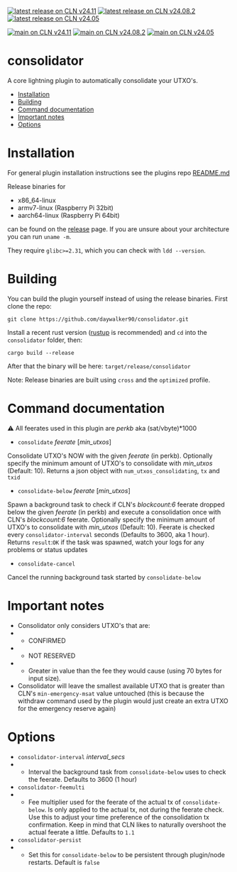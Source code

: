 [![latest release on CLN v24.11](https://github.com/daywalker90/consolidator/actions/workflows/latest_v24.11.yml/badge.svg?branch=main)](https://github.com/daywalker90/consolidator/actions/workflows/latest_v24.11.yml) [![latest release on CLN v24.08.2](https://github.com/daywalker90/consolidator/actions/workflows/latest_v24.08.yml/badge.svg?branch=main)](https://github.com/daywalker90/consolidator/actions/workflows/latest_v24.08.yml) [![latest release on CLN v24.05](https://github.com/daywalker90/consolidator/actions/workflows/latest_v24.05.yml/badge.svg?branch=main)](https://github.com/daywalker90/consolidator/actions/workflows/latest_v24.05.yml)

[![main on CLN v24.11](https://github.com/daywalker90/consolidator/actions/workflows/main_v24.11.yml/badge.svg?branch=main)](https://github.com/daywalker90/consolidator/actions/workflows/main_v24.11.yml) [![main on CLN v24.08.2](https://github.com/daywalker90/consolidator/actions/workflows/main_v24.08.yml/badge.svg?branch=main)](https://github.com/daywalker90/consolidator/actions/workflows/main_v24.08.yml) [![main on CLN v24.05](https://github.com/daywalker90/consolidator/actions/workflows/main_v24.05.yml/badge.svg?branch=main)](https://github.com/daywalker90/consolidator/actions/workflows/main_v24.05.yml)

# consolidator
A core lightning plugin to automatically consolidate your UTXO's.

* [Installation](#installation)
* [Building](#building)
* [Command documentation](#command-documentation)
* [Important notes](#important-notes)
* [Options](#options)

# Installation
For general plugin installation instructions see the plugins repo [README.md](https://github.com/lightningd/plugins/blob/master/README.md#Installation)

Release binaries for
* x86_64-linux
* armv7-linux (Raspberry Pi 32bit)
* aarch64-linux (Raspberry Pi 64bit)

can be found on the [release](https://github.com/daywalker90/consolidator/releases) page. If you are unsure about your architecture you can run ``uname -m``.

They require ``glibc>=2.31``, which you can check with ``ldd --version``.


# Building
You can build the plugin yourself instead of using the release binaries.
First clone the repo:

``git clone https://github.com/daywalker90/consolidator.git``

Install a recent rust version ([rustup](https://rustup.rs/) is recommended) and ``cd`` into the ``consolidator`` folder, then:

``cargo build --release``

After that the binary will be here: ``target/release/consolidator``

Note: Release binaries are built using ``cross`` and the ``optimized`` profile.

# Command documentation

:warning: All feerates used in this plugin are *perkb* aka (sat/vbyte)*1000

* ``consolidate`` *feerate* [*min_utxos*] 

Consolidate UTXO's NOW with the given *feerate* (in perkb). Optionally specify the minimum amount of UTXO's to consolidate with *min_utxos* (Default: 10). Returns a json object with ``num_utxos_consolidating``, ``tx`` and ``txid``
* ``consolidate-below`` *feerate* [*min_utxos*] 

Spawn a background task to check if CLN's *blockcount:6* feerate dropped below the given *feerate* (in perkb) and execute a consolidation once with CLN's *blockcount:6* feerate. Optionally specify the minimum amount of UTXO's to consolidate with *min_utxos* (Default: 10). Feerate is checked every ``consolidator-interval`` seconds (Defaults to 3600, aka 1 hour). Returns ``result``:``OK`` if the task was spawned, watch your logs for any problems or status updates
* ``consolidate-cancel`` 

Cancel the running background task started by ``consolidate-below``

# Important notes

* Consolidator only considers UTXO's that are:
* * CONFIRMED
* * NOT RESERVED
* * Greater in value than the fee they would cause (using 70 bytes for input size).
* Consolidator will leave the smallest available UTXO that is greater than CLN's ``min-emergency-msat`` value untouched (this is because the withdraw command used by the plugin would just create an extra UTXO for the emergency reserve again)

# Options

* ``consolidator-interval`` *interval_secs*
* * Interval the background task from ``consolidate-below`` uses to check the feerate. Defaults to 3600 (1 hour)
* ``consolidator-feemulti``
* * Fee multiplier used for the feerate of the actual tx of ``consolidate-below``. Is only applied to the actual tx, not during the feerate check. Use this to adjust your time preference of the consolidation tx confirmation. Keep in mind that CLN likes to naturally overshoot the actual feerate a little. Defaults to ``1.1``
* ``consolidator-persist``
* * Set this for ``consolidate-below`` to be persistent through plugin/node restarts. Default is ``false``